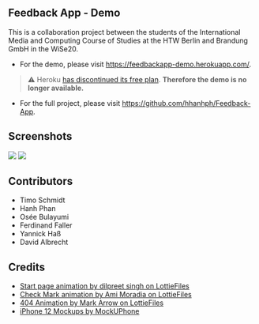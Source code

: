 ## Feedback App - Demo

This is a collaboration project between the students of the International Media and Computing Course of Studies at the HTW Berlin and Brandung GmbH in the WiSe20. 

* For the demo, please visit https://feedbackapp-demo.herokuapp.com/.

> :warning: Heroku [has discontinued its free plan](https://blog.heroku.com/next-chapter). **Therefore the demo is no longer available.**

* For the full project, please visit https://github.com/hhanhph/Feedback-App.

## Screenshots
<img src="https://user-images.githubusercontent.com/56653204/107071232-b4e45780-67e4-11eb-889c-060ba7779d5d.png" /> 
<img src="https://user-images.githubusercontent.com/56653204/107071238-b6158480-67e4-11eb-915a-fe9893434311.png" />

## Contributors
* Timo Schmidt
* Hanh Phan
* Osée Bulayumi
* Ferdinand Faller
* Yannick Haß
* David Albrecht

## Credits
* [Start page animation by dilpreet singh on LottieFiles](https://lottiefiles.com/28457-feedback-persuasion-animation)
* [Check Mark animation by Ami Moradia on LottieFiles](https://lottiefiles.com/20576-check-mark)
* [404 Animation by Mark Arrow on LottieFiles](https://lottiefiles.com/40806-error-404?lang=de)
* [iPhone 12 Mockups by MockUPhone](https://mockuphone.com/device?type=ios#iphone12)
